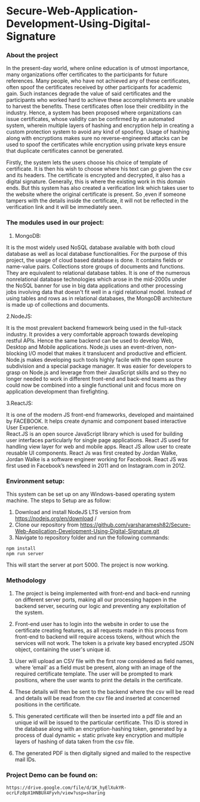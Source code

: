# Secure-Web-Application-Development-Using-Digital-Signature

### About the project
In the present-day world, where online education is of utmost importance, many organizations offer certificates to the participants for future references. Many people, who have not achieved any of these certificates, often spoof the certificates received by other participants for academic gain. Such instances degrade the value of said certificates and the participants who worked hard to achieve these accomplishments are unable to harvest the benefits. These certificates often lose their credibility in the industry. Hence, a system has been proposed where organizations can issue certificates, whose validity can be confirmed by an automated system, wherein multiple layers of hashing and encryption help in creating a custom protection system to avoid any kind of spoofing. Usage of hashing along with encryptions makes sure no reverse-engineered attacks can be used to spoof the certificates while encryption using private keys ensure that duplicate certificates cannot be generated.  


Firstly, the system lets the users choose his choice of template of certificate. It is then his wish to choose where his text can go given the csv and its headers.   The certificate is encrypted and decrypted, it also has a digital signature. Generally, this is where the existing work in this domain ends. But this system has also created a verification link which takes user to the website where the original certificate is present.   So ,even if someone tampers with the details inside the certificate, it will not be reflected in the verification link and it will be immediately seen. 
  
### The modules used in our project:  
1. MongoDB:
  
It is the most widely used NoSQL database available with both cloud database as well as local database functionalities. For the purpose of this project, the usage of  cloud based database is done. It contains fields or name-value pairs. Collections store groups of documents and functions. They are equivalent to relational database tables. 
It is one of the numerous nonrelational database technologies which arose in the mid-2000s under the NoSQL banner for use in big data applications and other processing jobs involving data that doesn't fit well in a rigid relational model. Instead of using tables and rows as in relational databases, the MongoDB architecture is made up of collections and documents. 

2.NodeJS:

It is the most prevalent backend framework being used in the full-stack industry. It provides a very comfortable approach towards developing restful APIs. Hence the same backend can be used to develop Web, Desktop and Mobile applications. Node.js uses an event-driven, non-blocking I/O model that makes it translucent and productive and efficient. Node.js makes developing such tools highly facile with the open source subdivision and a special package manager. 
It was easier for developers to grasp on Node.js and leverage from their JavaScript skills and so they no longer needed to work in different front-end and back-end teams as they could now be combined into a single functional unit and focus more on application development than firefighting. 
 
 
3.ReactJS:

It is one of the modern JS front-end frameworks, developed and maintained by FACEBOOK. It helps create dynamic and component based interactive User Experience.  
React.JS is an open source JavaScript library which is used for building user interfaces particularly for single page applications. React JS used for handling view layer for web and mobile apps. React JS allow user to create reusable UI components. 
React Js was first created by Jordan Walke, Jordan Walke is a software engineer working for Facebook. React JS was first used in Facebook’s newsfeed in 2011 and on Instagram.com in 2012. 

### Environment setup:  
  
This system can be set up on any Windows-based operating system machine. The steps to Setup  are as follow:  
1. Download and install NodeJS LTS version from  https://nodejs.org/en/download /  
2. Clone our repository from https://github.com/varsharamesh82/Secure-Web-Application-Development-Using-Digital-Signature.git
4. Navigate to repository folder and run the following commands:  

```
npm install  
npm run server  
```

This will start the server at port 5000. The project is now working.  


### 	Methodology  
  
1. The project is being implemented with front-end and back-end running on different server ports, making all our processing happen in the backend server, securing our logic and preventing any exploitation of the system.   

2. Front-end user has to login into the website in order to use the certificate creating features, as all requests made in this process from front-end to backend will require access tokens, without which the services will not work. The token is a private key based encrypted JSON object, containing the user's unique id.  
 
3. User will upload an CSV file with the first row considered as field names, where ‘email’ as a field must be present, along with an image of the required certificate template. The user will be prompted to mark positions, where the user wants to print the details in the certificate. 
  
4. These details will then be sent to the backend where the csv will be read and details will be read from the csv file and inserted at concerned positions in the certificate.   

5. This generated certificate will then be inserted into a pdf file and an unique id will be issued to the particular certificate. This ID is stored in the database along with an encryption-hashing token, generated by a process of dual dynamic + static private key encryption and multiple layers of hashing of data taken from the csv file.  


6. The generated PDF is then digitally signed and mailed to the respective mail IDs. 

### Project Demo can be found on:

```
https://drive.google.com/file/d/1K_hyElXukYR-ocrLFz8pX1HNBUX4Fyvh/view?usp=sharing

